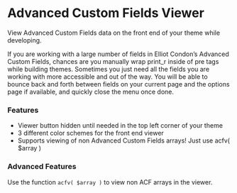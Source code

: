 # Advanced Custom Fields Viewer

View Advanced Custom Fields data on the front end of your theme while developing.

If you are working with a large number of fields in Elliot Condon’s Advanced Custom Fields, chances are you manually wrap print_r inside of pre tags while building themes. Sometimes you just need all the fields you are working with more accessible and out of the way. You will be able to bounce back and forth between fields on your current page and the options page if available, and quickly close the menu once done.

### Features

* Viewer button hidden until needed in the top left corner of your theme
* 3 different color schemes for the front end viewer
* Supports viewing of non Advanced Custom Fields arrays! Just use acfv( $array )

### Advanced Features

Use the function `acfv( $array )` to view non ACF arrays in the viewer.
